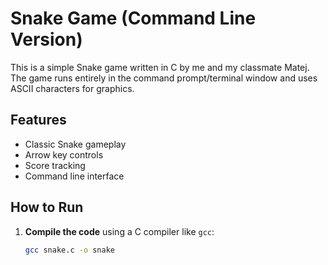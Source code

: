 # Snake Game (Command Line Version)

This is a simple Snake game written in C by me and my classmate Matej. The game runs entirely in the command prompt/terminal window and uses ASCII characters for graphics.

## Features

- Classic Snake gameplay
- Arrow key controls
- Score tracking
- Command line interface

## How to Run

1. **Compile the code** using a C compiler like `gcc`:

   ```bash
   gcc snake.c -o snake
